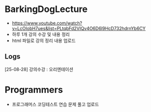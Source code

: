 # BarkingDogLecture
* https://www.youtube.com/watch?v=LcOIobH7ues&list=PLtqbFd2VIQv4O6D6l9HcD732hdrnYb6CY  
* 하루 1개 강의 수강 및 내용 정리  
* html 파일로 강의 정리 내용 업로드  

## Logs
[25-08-28] 강의수강 : 오리엔테이션
  
# Programmers
* 프로그래머스 코딩테스트 연습 문제 풀고 업로드